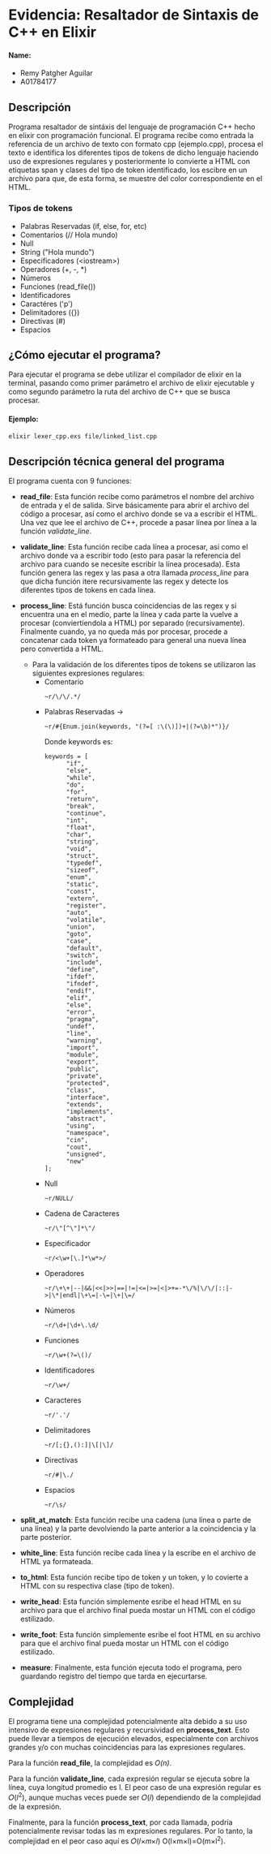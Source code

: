# Evidencia: Resaltador de Sintaxis de C++ en Elixir

#### Name:
- Remy Patgher Aguilar
- A01784177

## Descripción
Programa resaltador de sintáxis del lenguaje de programación C++ hecho en elixir con programación funcional. El programa recibe como entrada la referencia de un archivo de texto con formato cpp (ejemplo.cpp), procesa el texto e identifica los diferentes tipos de tokens de dicho lenguaje haciendo uso de expresiones regulares y posteriormente lo convierte a HTML con etiquetas span y clases del tipo de token identificado, los escibre en un archivo para que, de esta forma, se muestre del color correspondiente en el HTML.

### Tipos de tokens
- Palabras Reservadas (if, else, for, etc)
- Comentarios (// Hola mundo)
- Null
- String ("Hola mundo")
- Especificadores (\<iostream>)
- Operadores (+, -, *)
- Números
- Funciones (read_file())
- Identificadores
- Caractéres ('p')
- Delimitadores ({})
- Directivas (#)
- Espacios

## ¿Cómo ejecutar el programa?
Para ejecutar el programa se debe utilizar el compilador de elixir en la terminal, pasando como primer parámetro el archivo de elixir ejecutable y como segundo parámetro la ruta del archivo de C++ que se busca procesar.

#### Ejemplo:
```bash
elixir lexer_cpp.exs file/linked_list.cpp
```

## Descripción técnica general del programa
El programa cuenta con 9 funciones:
- __read_file__: Esta función recibe como parámetros el nombre del archivo de entrada y el de salida. Sirve básicamente para abrir el archivo del código a procesar, así como el archivo donde se va a escribir el HTML. Una vez que lee el archivo de C++, procede a pasar línea por línea a la función *validate_line*.

- __validate_line__: Esta función recibe cada línea a procesar, así como el archivo donde va a escribir todo (esto para pasar la referencia del archivo para cuando se necesite escribir la línea procesada). Esta función genera las regex y las pasa a otra llamada *process_line* para que dicha función itere recursivamente las regex y detecte los diferentes tipos de tokens en cada línea.

- __process_line__: Está función busca coincidencias de las regex y si encuentra una en el medio, parte la línea y cada parte la vuelve a procesar (conviertíendola a HTML) por separado (recursivamente). Finalmente cuando, ya no queda más por procesar, procede a concatenar cada token ya formateado para general una nueva línea pero convertida a HTML.
    - Para la validación de los diferentes tipos de tokens se utilizaron las siguientes expresiones regulares:
        - Comentario
            ```
            ~r/\/\/.*/
            ```
        - Palabras Reservadas -> 
            ```
            ~r/#{Enum.join(keywords, "(?=[ :\(\)])+|(?=\b)*")}/
            ```
            Donde keywords es:
            ````
            keywords = [
                  "if",
                  "else",
                  "while",
                  "do",
                  "for",
                  "return",
                  "break",
                  "continue",
                  "int",
                  "float",
                  "char",
                  "string",
                  "void",
                  "struct",
                  "typedef",
                  "sizeof",
                  "enum",
                  "static",
                  "const",
                  "extern",
                  "register",
                  "auto",
                  "volatile",
                  "union",
                  "goto",
                  "case",
                  "default",
                  "switch",
                  "include",
                  "define",
                  "ifdef",
                  "ifndef",
                  "endif",
                  "elif",
                  "else",
                  "error",
                  "pragma",
                  "undef",
                  "line",
                  "warning",
                  "import",
                  "module",
                  "export",
                  "public",
                  "private",
                  "protected",
                  "class",
                  "interface",
                  "extends",
                  "implements",
                  "abstract",
                  "using",
                  "namespace",
                  "cin",
                  "cout",
                  "unsigned",
                  "new"
            ];
            ````
        - Null
            ```
            ~r/NULL/
            ```
        - Cadena de Caracteres
            ```
            ~r/\"[^\"]*\"/
            ```
        - Especificador 
            ```
            ~r/<\w+[\.]*\w*>/
            ```
        - Operadores
            ```
            ~r/\+\+|--|&&|<<|>>|==|!=|<=|>=|<|>+=-*\/%|\/\/|::|->|\*|endl|\+\=|-\=|\+|\=/
            ```
        - Números
            ```
            ~r/\d+|\d+\.\d/
            ```
        - Funciones
            ```
            ~r/\w+(?=\()/
            ```
        - Identificadores
            ```
            ~r/\w+/
            ```
        - Caracteres
            ```
            ~r/'.'/
            ```
        - Delimitadores
            ```
            ~r/[;{},():]|\[|\]/
            ```
        - Directivas
            ```
            ~r/#|\./
            ```
        - Espacios
            ```
            ~r/\s/
            ```


- __split_at_match__: Esta función recibe una cadena (una línea o parte de una línea) y la parte devolviendo la parte anterior a la coincidencia y la parte posterior.

- __white_line__: Esta función recibe cada línea y la escribe en el archivo de HTML ya formateada.

- __to_html__: Esta función recibe tipo de token y un token, y lo covierte a HTML con su respectiva clase (tipo de token).

- __write_head__: Esta función simplemente esribe el head HTML en su archivo para que el archivo final pueda mostar un HTML con el código estilizado.

- __write_foot__: Esta función simplemente esribe el foot HTML en su archivo para que el archivo final pueda mostar un HTML con el código estilizado.

- __measure__: Finalmente, esta función ejecuta todo el programa, pero guardando registro del tiempo que tarda en ejecurtarse.

## Complejidad
El programa tiene una complejidad potencialmente alta debido a su uso intensivo de expresiones regulares y recursividad en __process_text__. Esto puede llevar a tiempos de ejecución elevados, especialmente con archivos grandes y/o con muchas coincidencias para las expresiones regulares.

Para la función __read_file__, la complejidad es _O(n)_.

Para la función __validate_line__, cada expresión regular se ejecuta sobre la línea, cuya longitud promedio es l. El peor caso de una expresión regular es 𝑂(𝑙<sup>2</sup>), aunque muchas veces puede ser 𝑂(𝑙) dependiendo de la complejidad de la expresión.

Finalmente, para la función __process_text__, por cada llamada, podría potencialmente revisar todas las m expresiones regulares. Por lo tanto, la complejidad en el peor caso aquí es 𝑂(𝑙×𝑚×𝑙) O(l×m×l)=O(m×l<sup>2</sup>).